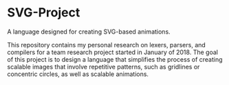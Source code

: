 # SVG-Project
A language designed for creating SVG-based animations. 

This repository contains my personal research on lexers, parsers, and compilers for a team research project started in January of 2018. 
The goal of this project is to design a language that simplifies the process of creating scalable images that involve repetitive patterns, 
such as gridlines or concentric circles, as well as scalable animations.

